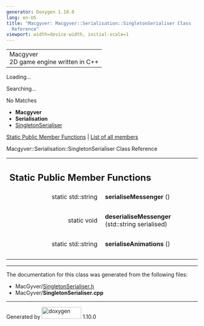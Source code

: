 ```yaml
---
generator: Doxygen 1.10.0
lang: en-US
title: "Macgyver: Macgyver::Serialisation::SingletonSerialiser Class
  Reference"
viewport: width=device-width, initial-scale=1
---
```


<div id="top">

<div id="titlearea">

<table data-cellspacing="0" data-cellpadding="0">
<colgroup>
<col style="width: 100%" />
</colgroup>
<tbody>
<tr id="projectrow" class="odd">
<td id="projectalign"><div id="projectname">
Macgyver
</div>
<div id="projectbrief">
2D game engine written in C++
</div></td>
</tr>
</tbody>
</table>

</div>

<div id="main-nav">

</div>

<div id="MSearchSelectWindow"
onmouseover="return searchBox.OnSearchSelectShow()"
onmouseout="return searchBox.OnSearchSelectHide()"
onkeydown="return searchBox.OnSearchSelectKey(event)">

</div>

<div id="MSearchResultsWindow">

<div id="MSearchResults">

<div class="SRPage">

<div id="SRIndex">

<div id="SRResults">

</div>

<div id="Loading" class="SRStatus">

Loading...

</div>

<div id="Searching" class="SRStatus">

Searching...

</div>

<div id="NoMatches" class="SRStatus">

No Matches

</div>

</div>

</div>

</div>

</div>

<div id="nav-path" class="navpath">

- **Macgyver**
- **Serialisation**
- <a href="class_macgyver_1_1_serialisation_1_1_singleton_serialiser.html"
  class="el">SingletonSerialiser</a>

</div>

</div>

<div class="header">

<div class="summary">

[Static Public Member Functions](#pub-static-methods) \| [List of all
members](class_macgyver_1_1_serialisation_1_1_singleton_serialiser-members.html)

</div>

<div class="headertitle">

<div class="title">

Macgyver::Serialisation::SingletonSerialiser Class Reference

</div>

</div>

</div>

<div class="contents">

<table class="memberdecls">
<colgroup>
<col style="width: 50%" />
<col style="width: 50%" />
</colgroup>
<tbody>
<tr class="odd heading">
<td colspan="2"><h2 id="static-public-member-functions"
class="groupheader"><span id="pub-static-methods"></span> Static Public
Member Functions</h2></td>
</tr>
<tr id="r_a4d5e0ca66fec2bd8ccd2d0537e4e1edc"
class="even memitem:a4d5e0ca66fec2bd8ccd2d0537e4e1edc">
<td class="memItemLeft" style="text-align: right;"
data-valign="top"><span id="a4d5e0ca66fec2bd8ccd2d0537e4e1edc"></span>
static std::string </td>
<td class="memItemRight"
data-valign="bottom"><strong>serialiseMessenger</strong> ()</td>
</tr>
<tr class="odd separator:a4d5e0ca66fec2bd8ccd2d0537e4e1edc">
<td colspan="2" class="memSeparator"> </td>
</tr>
<tr id="r_a6bdc309d909d57bac71f62048476b250"
class="even memitem:a6bdc309d909d57bac71f62048476b250">
<td class="memItemLeft" style="text-align: right;"
data-valign="top"><span id="a6bdc309d909d57bac71f62048476b250"></span>
static void </td>
<td class="memItemRight"
data-valign="bottom"><strong>deserialiseMessenger</strong> (std::string
serialised)</td>
</tr>
<tr class="odd separator:a6bdc309d909d57bac71f62048476b250">
<td colspan="2" class="memSeparator"> </td>
</tr>
<tr id="r_a40a57b7f4cc3296a62f40f2ddfb32b6a"
class="even memitem:a40a57b7f4cc3296a62f40f2ddfb32b6a">
<td class="memItemLeft" style="text-align: right;"
data-valign="top"><span id="a40a57b7f4cc3296a62f40f2ddfb32b6a"></span>
static std::string </td>
<td class="memItemRight"
data-valign="bottom"><strong>serialiseAnimations</strong> ()</td>
</tr>
<tr class="odd separator:a40a57b7f4cc3296a62f40f2ddfb32b6a">
<td colspan="2" class="memSeparator"> </td>
</tr>
</tbody>
</table>

------------------------------------------------------------------------

The documentation for this class was generated from the following files:

- MacGyver/<a href="_singleton_serialiser_8h_source.html"
  class="el">SingletonSerialiser.h</a>
- MacGyver/**SingletonSerialiser.cpp**

</div>

------------------------------------------------------------------------

<span class="small">Generated
by [<img src="doxygen.svg" class="footer" width="104" height="31"
alt="doxygen" />](https://www.doxygen.org/index.html) 1.10.0</span>
